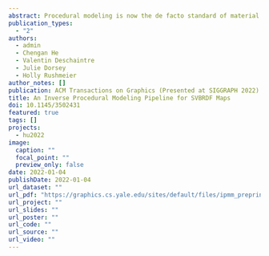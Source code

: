 ```yaml
---
abstract: Procedural modeling is now the de facto standard of material modeling in industry. Procedural models can be edited and are easily extended, unlike pixel-based representations of captured materials. In this article, we present a semi-automatic pipeline for general material proceduralization. Given Spatially Varying Bidirectional Reflectance Distribution Functions (SVBRDFs) represented as sets of pixel maps, our pipeline decomposes them into a tree of sub-materials whose spatial distributions are encoded by their associated mask maps. This semi-automatic decomposition of material maps progresses hierarchically, driven by our new spectrum-aware material matting and instance-based decomposition methods. Each decomposed sub-material is proceduralized by a novel multi-layer noise model to capture local variations at different scales. Spatial distributions of these sub-materials are modeled either by a by-example inverse synthesis method recovering Point Process Texture Basis Functions (PPTBF) or via random sampling. To reconstruct procedural material maps, we propose a differentiable rendering-based optimization that recomposes all generated procedures together to maximize the similarity between our procedural models and the input material pixel maps. We evaluate our pipeline on a variety of synthetic and real materials. We demonstrate our method’s capacity to process a wide range of material types, eliminating the need for artist designed material graphs required in previous work. As fully procedural models, our results expand to arbitrary resolution and enable high-level user control of appearance.
publication_types:
  - "2"
authors:
  - admin
  - Chengan He
  - Valentin Deschaintre
  - Julie Dorsey
  - Holly Rushmeier
author_notes: []
publication: ACM Transactions on Graphics (Presented at SIGGRAPH 2022)
title: An Inverse Procedural Modeling Pipeline for SVBRDF Maps
doi: 10.1145/3502431
featured: true
tags: []
projects:
  - hu2022
image:
  caption: ""
  focal_point: ""
  preview_only: false
date: 2022-01-04
publishDate: 2022-01-04
url_dataset: ""
url_pdf: "https://graphics.cs.yale.edu/sites/default/files/ipmm_preprint.pdf"
url_project: ""
url_slides: ""
url_poster: ""
url_code: ""
url_source: ""
url_video: ""
---
```

